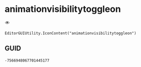 # animationvisibilitytoggleon
![](/img/animationvisibilitytoggleon.png)

``` CSharp
EditorGUIUtility.IconContent("animationvisibilitytoggleon")
```
## GUID
```
-7566948067701445177
```
